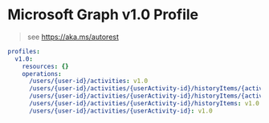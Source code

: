 # Microsoft Graph v1.0 Profile

> see https://aka.ms/autorest

``` yaml
profiles:
  v1.0:
    resources: {}
    operations:
      /users/{user-id}/activities: v1.0
      /users/{user-id}/activities/{userActivity-id}/historyItems/{activityHistoryItem-id}: v1.0
      /users/{user-id}/activities/{userActivity-id}/historyItems/{activityHistoryItem-id}/activity: v1.0
      /users/{user-id}/activities/{userActivity-id}/historyItems: v1.0
      /users/{user-id}/activities/{userActivity-id}: v1.0

```
